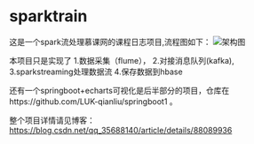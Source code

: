 # sparktrain
这是一个spark流处理慕课网的课程日志项目,流程图如下：
![架构图](https://img-blog.csdnimg.cn/2019042717023825.png)

本项目只是实现了
1.数据采集（flume），
2.对接消息队列(kafka),
3.sparkstreaming处理数据流
4.保存数据到hbase

还有一个springboot+echarts可视化是后半部分的项目，仓库在https://github.com/LUK-qianliu/springboot1  。

整个项目详情请见博客：
https://blog.csdn.net/qq_35688140/article/details/88089936 
